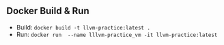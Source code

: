 

## Docker Build & Run 
- Build: `docker build -t llvm-practice:latest .`
- Run: `docker run  --name lllvm-practice_vm -it llvm-practice:latest`